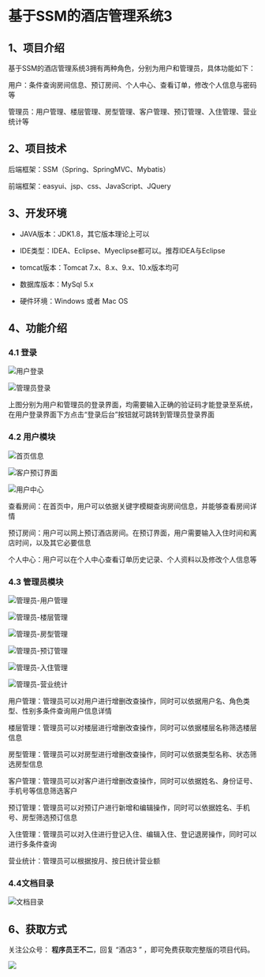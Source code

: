 # 基于SSM的酒店管理系统3

## 1、项目介绍

基于SSM的酒店管理系统3拥有两种角色，分别为用户和管理员，具体功能如下：

用户：条件查询房间信息、预订房间、个人中心、查看订单，修改个人信息与密码等

管理员：用户管理、楼层管理、房型管理、客户管理、预订管理、入住管理、营业统计等


## 2、项目技术

后端框架：SSM（Spring、SpringMVC、Mybatis）

前端框架：easyui、jsp、css、JavaScript、JQuery

## 3、开发环境

- JAVA版本：JDK1.8，其它版本理论上可以

- IDE类型：IDEA、Eclipse、Myeclipse都可以。推荐IDEA与Eclipse

- tomcat版本：Tomcat 7.x、8.x、9.x、10.x版本均可

- 数据库版本：MySql 5.x

- 硬件环境：Windows 或者 Mac OS


## 4、功能介绍

### 4.1 登录

![用户登录](https://www.codeshop.fun/Typora-Images/20220511102214.jpg)

![管理员登录](https://www.codeshop.fun/Typora-Images/20220511102220.jpg)

上图分别为用户和管理员的登录界面，均需要输入正确的验证码才能登录至系统，在用户登录界面下方点击“登录后台”按钮就可跳转到管理员登录界面

### 4.2 用户模块

![首页信息](https://www.codeshop.fun/Typora-Images/20220511102357.jpg)

![客户预订界面](https://www.codeshop.fun/Typora-Images/20220511102404.jpg)

![用户中心](https://www.codeshop.fun/Typora-Images/20220511102408.jpg)

查看房间：在首页中，用户可以依据关键字模糊查询房间信息，并能够查看房间详情

预订房间：用户可以网上预订酒店房间。在预订界面，用户需要输入入住时间和离店时间，以及其它必要信息

个人中心：用户可以在个人中心查看订单历史记录、个人资料以及修改个人信息等

### 4.3 管理员模块

![管理员-用户管理](https://www.codeshop.fun/Typora-Images/20220511102757.jpg)

![管理员-楼层管理](https://www.codeshop.fun/Typora-Images/20220511102902.jpg)

![管理员-房型管理](https://www.codeshop.fun/Typora-Images/20220511102926.jpg)

![管理员-预订管理](https://www.codeshop.fun/Typora-Images/20220511103055.jpg)

![管理员-入住管理](https://www.codeshop.fun/Typora-Images/20220511103156.jpg)

![管理员-营业统计](https://www.codeshop.fun/Typora-Images/20220511103241.jpg)

用户管理：管理员可以对用户进行增删改查操作，同时可以依据用户名、角色类型、性别多条件查询用户信息详情

楼层管理：管理员可以对楼层进行增删改查操作，同时可以依据楼层名称筛选楼层信息

房型管理：管理员可以对房型进行增删改查操作，同时可以依据类型名称、状态筛选房型信息

客户管理：管理员可以对客户进行增删改查操作，同时可以依据姓名、身份证号、手机号等信息筛选客户

预订管理：管理员可以对预订户进行新增和编辑操作，同时可以依据姓名、手机号、房型筛选预订信息

入住管理：管理员可以对入住进行登记入住、编辑入住、登记退房操作，同时可以进行多条件查询

营业统计：管理员可以根据按月、按日统计营业额

### 4.4文档目录

![文档目录](https://www.codeshop.fun/Typora-Images/202208142011885.jpg)



## 6、获取方式

关注公众号： **程序员王不二**，回复 “酒店3 ” ，即可免费获取完整版的项目代码。

 ![](https://www.codeshop.fun/Typora-Images/202205281253739.png)

  

